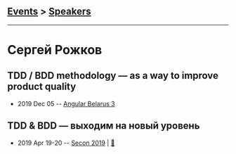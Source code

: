 ## [Events](../README.md) > [Speakers](../speakers.md)
---

# Сергей Рожков

## TDD &#x2F; BDD methodology — as a way to improve product quality
- 2019 Dec 05 -- [Angular Belarus 3](https://www.youtube.com/watch?v=ljqkdzTFKFY)    
## TDD &amp; BDD — выходим на новый уровень
- 2019 Apr 19-20 -- [Secon 2019](https://youtu.be/p-Gk_SFXDSY)  | [:notebook:](https://drive.google.com/open?id=1-Ko5GrHv6YYIFAEjgce8WZk3ZYvu0OiZqS_53Qd1cUE)  
